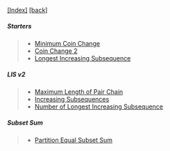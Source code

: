 [[Index]](https://github.com/anicksaha/leetcode/blob/master/index.md)
[[back]](https://github.com/anicksaha/leetcode/blob/master/resources/_md-files/problems.md)

##### Starters
> - [Minimum Coin Change](https://leetcode.com/problems/coin-change/description/)
> - [Coin Change 2](https://leetcode.com/problems/coin-change-2/description/)
> - [Longest Increasing Subsequence](https://leetcode.com/problems/longest-increasing-subsequence/description/)

##### LIS v2
> - [Maximum Length of Pair Chain](https://leetcode.com/problems/maximum-length-of-pair-chain/description/)
> - [Increasing Subsequences](https://leetcode.com/problems/increasing-subsequences/description/)
> - [Number of Longest Increasing Subsequence](https://leetcode.com/problems/number-of-longest-increasing-subsequence/description/)

##### Subset Sum
> - [Partition Equal Subset Sum](https://leetcode.com/problems/partition-equal-subset-sum/description/)
